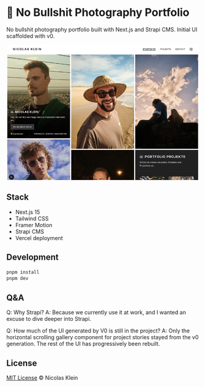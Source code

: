 # 📸 No Bullshit Photography Portfolio

No bullshit photography portfolio built with Next.js and Strapi CMS. Initial UI scaffolded with v0.

![UI Screenshot](public/ui_screenshot.png)

## Stack

-   Next.js 15
-   Tailwind CSS
-   Framer Motion
-   Strapi CMS
-   Vercel deployment

## Development

```bash
pnpm install
pnpm dev
```

## Q&A

Q: Why Strapi?
A: Because we currently use it at work, and I wanted an excuse to dive deeper into Strapi.

Q: How much of the UI generated by V0 is still in the project?
A: Only the horizontal scrolling gallery component for project stories stayed from the v0 generation. The rest of the UI has progressively been rebuilt.

## License

[MIT License](http://zenorocha.mit-license.org/) © Nicolas Klein

